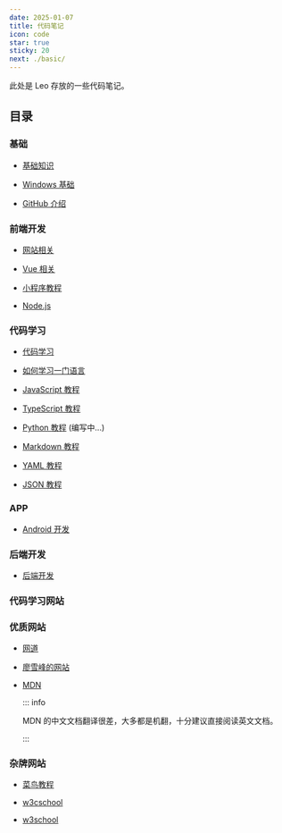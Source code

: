 ```yaml
---
date: 2025-01-07
title: 代码笔记
icon: code
star: true
sticky: 20
next: ./basic/
---
```


此处是 Leo 存放的一些代码笔记。

<!-- more -->

## 目录

### 基础

- [基础知识](basic/README.md)

- [Windows 基础](windows/README.md)

- [GitHub 介绍](github/README.md)

### 前端开发

- [网站相关](website/README.md)

- [Vue 相关](vue/README.md)

- [小程序教程](mini-app/README.md)

- [Node.js](node-js/README.md)

### 代码学习

- [代码学习](language/README.md)

- [如何学习一门语言](language/learning.md)

- [JavaScript 教程](language/js/README.md)

- [TypeScript 教程](language/typescript/README.md)

- [Python 教程](language/python/README.md) (编写中...)

- [Markdown 教程](language/markdown/README.md)

- [YAML 教程](language/yaml/README.md)

- [JSON 教程](language/json/README.md)

### APP

- [Android 开发](android/README.md)

### 后端开发

- [后端开发](back-end/README.md)

### 代码学习网站

### 优质网站

- [网道](https://wangdoc.com/)

- [廖雪峰的网站](https://www.liaoxuefeng.com/)

- [MDN](https://developer.mozilla.org/zh-CN/)

  ::: info

  MDN 的中文文档翻译很差，大多都是机翻，十分建议直接阅读英文文档。

  :::

### 杂牌网站

- [菜鸟教程](https://www.runoob.com/) <Badge text="内容比较新" />

- [w3cschool](https://www.w3cschool.cn) <Badge text="内容最新" /> <Badge text="有手机APP" /> <Badge text="广告信息多" type="warn" />

- [w3school](http://www.w3school.com.cn/) <Badge text="内容比较旧" type="warn" />
